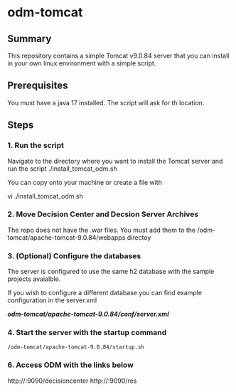 # odm-tomcat

## Summary
This repository contains a simple Tomcat v9.0.84 server that you can install in your own linux environment with a simple script.

## Prerequisites
You must have a java 17 installed. The script will ask for th location.

## Steps
### 1. Run the script 
Navigate to the directory where you want to install the Tomcat server and run the script
./install_tomcat_odm.sh

You can copy onto your machine or create a file with 

vi ./install_tomcat_odm.sh

### 2. Move Decision Center and Decsion Server Archives
The repo does not have the .war files. You must add them to the /odm-tomcat/apache-tomcat-9.0.84/webapps directoy
   
### 3. (Optional) Configure the databases
The server is configured to use the same h2 database with the sample projects avaialble.

If you wish to configure a different database you can find example configuration in the server.xml

_**odm-tomcat/apache-tomcat-9.0.84/conf/server.xml**_

### 4. Start the server with the **startup** command
```
/odm-tomcat/apache-tomcat-9.0.84/startup.sh
```
### 6. Access ODM with the links below
http://<host>:9090/decisioncenter
http://<host>:9090/res
